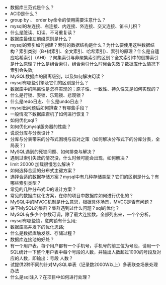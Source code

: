 - 数据库三范式是什么？
- ACID是什么？
- group by 、 order by命令的使用需要注意什么？
- mysql的左连接、右连接、内连接、外连接、交叉连接、笛卡儿积？
- 什么是脏读、幻读、不可重复读？
- 数据库最佳左前缀原则是什么？
- mysql的索引如何创建？索引的数据结构是什么？为什么要使用这种数据结构？索引类别（B+树索引、全文索引、哈希索引）、索引的原理？什么是自适应哈希索引（AHI）？聚集索引与非聚集索引的区别？全文索引中的倒排索引是什么原理？什么是组合索引，组合索引什么时候会失效？数据库什么情况下索引会失效;
- MySQL数据库的隔离级别，以及如何解决幻读？
- mysql有哪些引擎及它们的区别是什么？
- 数据库中的隔离性是怎样实现的；原子性、一致性、持久性又是如何实现的？
- 什么是行锁、表锁、乐观锁、悲观锁？
- 什么是redo日志、什么是undo日志？
- mysql出问题后如何排查？有哪些手段？
- 一般情况下数据库宕机了如何进行恢复？
- 如何优化sql？
- 如何优化mysql服务器的性能？
- 说说分库与分表设计？
- 分库与分表带来的分布式困境与应对之策（如何解决分布式下的分库分表，全局表？）
- MySQL遇到的死锁问题、如何排查与解决？
- 遇到过索引失效的情况没，什么时候可能会出现，如何解决？
- limit 20000 加载很慢怎么解决？
- 如何选择合适的分布式主键方案？
- 选择合适的数据存储方案？mysql中有几种存储类型？它们的区别是什么？有哪些索引类型？
- 常见的几种分布式ID的设计方案？
- 常见的数据库优化方案，在你的项目中数据库如何进行优化的？
- MySQL中的MVCC机制是什么意思，根据具体场景，MVCC是否有问题？
- 讲下MySQL的集群？集群遇到过什么问题？sql的优化？
- MySQL有多少个参数可调，除了最大连接数。全部列出来，一个个分析。
- mysql有哪些锁，意向锁有什么用;
- 数据库高并发下的优化思路;
- 什么是数据库触发器、存储过程？
- 数据库连接池的好处？
- 有一个用户表，每个用户都有一个手机号，手机号的前三位为号段，请用一个SQL统计一下整个用户表中每个号段的人数，并输出人数超过1000的号段及对应的人数，即输出：号段 人数？
- 试提供2种不同的针对MySQL单表（记录数2000W以上）多表联查场景处理办法
- 什么是sql注入？在项目中如何进行处理？
